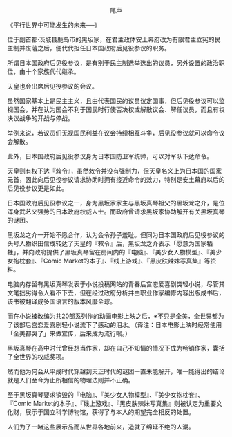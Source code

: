 <p align="center">尾声</p>

《平行世界中可能发生的未来──》

位于副首都·茨城县鹿岛市的黑坂家，在君主政体安土幕府改为有限君主立宪的民主制并废藩之后，便代代担任日本国政府后见役参议的职务。

所谓日本国政府后见役参议，是有别于民主制选举选出的议员，另外设置的政治职位，由十个家族代代继承。

天皇也会出席后见役参议的会议。

虽然国家基本上是民主主义，且由代表国民的议员议定国事，但后见役参议可以监视国会，并在认为国会不利于国民时行使否决权或解散议会、解任议员，而且有权决议战争的开战与停战。

举例来说，若议员们无视国民利益在议会持续相互斗争，后见役参议就可以命令议会解散。

此外，日本国政府后见役参议身为日本国防卫军统帅，可以对军队下达命令。

天皇则有权下达『敕令』，虽然敕令并没有强制力，但天皇名义上为日本国的国家元首，因此向后见役参议请求协助时拥有接近命令的效力，特别是安土幕府以后的后见役参议更是如此。

日本国政府后见役参议之一，身为黑坂家家主与黑坂真琴祖父的黑坂龙之介，是位浑身武艺又强势的日本政府权威人士。而政府曾请求黑坂家协助解开有关黑坂真琴的谜团。

黑坂龙之介一开始不愿合作，认为会令孙子羞耻。但同为日本国政府后见役参议的头号人物织田信成转达了天皇的『敕令』后，黑坂龙之介表示「愿意为国家牺牲」，并向政府提供了黑坂真琴留在房间内的『电脑』、『美少女人物模型』、『美少女抱枕套』、『Comic Market的本子』、『线上游戏』、『黑皮肤辣妹写真集』等资料。

电脑内存留有黑坂真琴发表于小说投稿网站的青春后宫恋爱喜剧类轻小说，尽管其文笔拙劣得令人看不下去，但在经过政府分析并由职业作家编修内容出版成书后，该书被翻译成多国语言的版本风靡全球。

而在小说被改编为共20部系列作的动画电影上映之后，※不只是全美，全世界都为了该部后宫恋爱喜剧轻小说流下了感动的泪水。（译注：日本电影上映时经常使用「全美都哭了」来做宣传，后来成为流行哏。）

黑坂真琴在高中时代曾经想当作家，却在自己不知情的情况下成为畅销作家，囊括了全世界的权威奖项。

然而他为何会从平成时代穿越到天正时代的谜团一直未能解开，唯一能得出的结论就是人们至今为止所相信的物理法则并不正确。

至于黑坂真琴要求销毁的『电脑』、『美少女人物模型』、『美少女抱枕套』、『Comic Market的本子』、『线上游戏』、『黑皮肤辣妹写真集』则被认定为重要文化财，展示于国立科学博物馆，获得了与本人的期望完全相反的处置。

人们为了一睹这些展示品而从世界各地前来，造就了绵延不绝的人潮。

